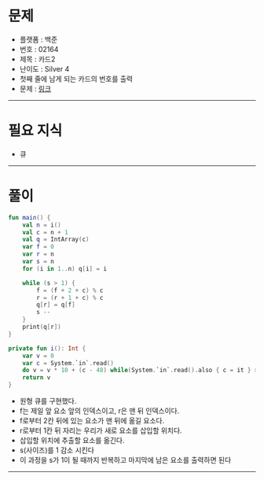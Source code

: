 # 문제
- 플랫폼 : 백준
- 번호 : 02164
- 제목 : 카드2
- 난이도 : Silver 4
- 첫째 줄에 남게 되는 카드의 번호를 출력
- 문제 : <a href="https://www.acmicpc.net/problem/2164" target="_blank">링크</a>

---

# 필요 지식
- 큐

---

# 풀이
```kotlin
fun main() {
    val n = i()
    val c = n + 1
    val q = IntArray(c)
    var f = 0
    var r = n
    var s = n
    for (i in 1..n) q[i] = i

    while (s > 1) {
        f = (f + 2 + c) % c
        r = (r + 1 + c) % c
        q[r] = q[f]
        s --
    }
    print(q[r])
}

private fun i(): Int {
    var v = 0
    var c = System.`in`.read()
    do v = v * 10 + (c - 48) while(System.`in`.read().also { c = it } > 47)
    return v
}
```
- 원형 큐를 구현했다.
- f는 제일 앞 요소 앞의 인덱스이고, r은 맨 뒤 인덱스이다.
- f로부터 2칸 뒤에 있는 요소가 맨 뒤에 옮길 요소다.
- r로부터 1칸 뒤 자리는 우리가 새로 요소를 삽입할 위치다.
- 삽입할 위치에 추출할 요소를 옮긴다.
- s(사이즈)를 1 감소 시킨다
- 이 과정을 s가 1이 될 때까지 반복하고 마지막에 남은 요소를 출력하면 된다

---
